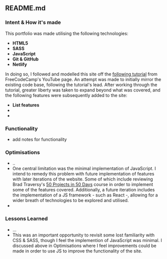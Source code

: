## README.md

### Intent & How it's made

This portfolio was made utilising the following technologies:

- **HTML5**
- **SASS**
- **JavaScript**
- **Git & GitHub**
- **Netlify**

In doing so, I followed and modelled this site off the [following tutorial](https://youtu.be/xV7S8BhIeBo) from FreeCodeCamp's YouTube page. An attempt was made to initially mirror the existing code base, following the tutorial's lead. After working through the tutorial, greater liberty was taken to expand beyond what was covered, and the following features were subsequently added to the site:

- **List features**
-
-

### Functionality

- add notes for functionality

### Optimisations

- ..
- One central limitation was the minimal implementation of JavaScript. I intend to remedy this problem with future implementation of features with later iterations of the website. Some of which include reviewing Brad Traversy's [50 Projects in 50 Days](https://50projects50days.com/) course in order to implement some of the features covered. Additionally, a future iteration includes the implementation of a JS framework - such as React -, allowing for a wider breath of technologies to be explored and utilised.
-

### Lessons Learned

- ...
- This was an important opportunity to revisit some lost familiarity with CSS & SASS, though I feel the implemention of JavaScript was minimal. I discussed above in Optimisations where I feel improvements could be made in order to use JS to improve the functionality of the site.
